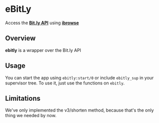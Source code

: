# eBitLy
Access the [**Bit.ly API**](http://code.google.com/p/bitly-api/wiki/ApiDocumentation) using [**ibrowse**](https://github.com/cmullaparthi/ibrowse)

## Overview
**ebitly** is a wrapper over the Bit.ly API

## Usage
You can start the app using `ebitly:start/0` or include `ebitly_sup` in your supervisor tree. To use it, just use the functions on `ebitly`.

## Limitations
We've only implemented the v3/shorten method, because that's the only thing we needed by now.
